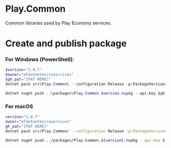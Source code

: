 # Play.Common

Common libraries used by Play Economy services.


# Create and publish package
### For Windows (PowerShell):
```powershell
$version="1.0.7"
$owner="mfdotnetmicroservices"
$gh_pat="[PAT HERE]"
dotnet pack src\Play.Common\ --configuration Release -p:PackageVersion=$version -p:RepositoryUrl=https://github.com/$owner/play.common -o ..\packages 

dotnet nuget push ..\packages\Play.Common.$version.nupkg --api-key $gh_pat --source "github"
```

### For macOS
```bash
version="1.0.7"
owner="mfdotnetmicroservices"
gh_pat="[PAT HERE]"
dotnet pack src/Play.Common/ --configuration Release -p:PackageVersion=$version -p:RepositoryUrl=https://github.com/$owner/play.common -o ../packages 

dotnet nuget push ../packages/Play.Common.${version}.nupkg --api-key ${gh_pat} --source "github"
```